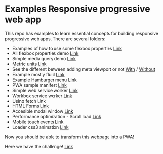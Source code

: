 Examples Responsive progressive web app
================
This repo has examples to learn essential concepts for building responsive progressive web apps.
There are several folders:

* Examples of how to use some flexbox properties [Link](flexbox/examples.html)
* All flexbox properties demo [Link](https://codepen.io/osublake/full/dMLQJr)
* Simple media query demo [Link](media-queries/example.html)
* Metric units [Link](medidas/unidades-de-medida.html)
* See the different between adding meta viewport or not [With](meta-viewport/with.html) / [Without](meta-viewport/without.html)
* Example mostly fluid [Link](mostly-fluid/index.html)
* Example Hamburger menu [Link](hamburger/index.html)
* PWA sample manifest [Link](pwa/manifest/manifest.html)
* Simple web service worker [Link](pwa/service-workers/index.html)
* Workbox service worker [Link](pwa/workbox-cache/index.html)
* Using fetch [Link](https://developer.mozilla.org/es/docs/Web/API/Fetch_API/Utilizando_Fetch)
* HTML Forms [Link](forms/index.html)
* Accesible modal window [Link](http://gdkraus.github.io/accessible-modal-dialog/) 
* Performance optimization - Scroll load [Link](scroll-load/index.html)
* Mobile touch events [Link](touch-events/index.html)
* Loader css3 animation [Link](loader/index.html)

Now you should be able to transform this webpage into a PWA!

Here we have the challenge! [Link](challenge/index.html)
